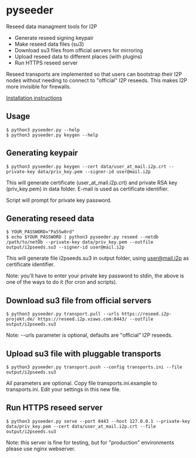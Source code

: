 pyseeder
========

Reseed data managment tools for I2P

* Generate reseed signing keypair
* Make reseed data files (su3)
* Download su3 files from official servers for mirroring
* Upload reseed data to different places (with plugins)
* Run HTTPS reseed server

Reseed transports are implemented so that users can bootstrap their I2P nodes
without needing to connect to "official" I2P reseeds. This makes I2P more
invisible for firewalls.

[Installation instructions](INSTALL.md)


Usage
-----

    $ python3 pyseeder.py --help
    $ python3 pyseeder.py keygen --help


Generating keypair
------------------


    $ python3 pyseeder.py keygen --cert data/user_at_mail.i2p.crt --private-key data/priv_key.pem --signer-id user@mail.i2p

This will generate certificate (user\_at\_mail.i2p.crt) and private RSA key
(priv\_key.pem) in data folder. E-mail is used as certificate identifier.

Script will prompt for private key password.


Generating reseed data
----------------------


    $ YOUR_PASSWORD="Pa55w0rd"
    $ echo $YOUR_PASSWORD | python3 pyseeder.py reseed --netdb /path/to/netDb --private-key data/priv_key.pem --outfile output/i2pseeds.su3 --signer-id user@mail.i2p

This will generate file i2pseeds.su3 in output folder, using user@mail.i2p as
certificate identifier.

Note:  you'll have to enter your private key password to stdin, the above
is one of the ways to do it (for cron and scripts).


Download su3 file from official servers
---------------------------------------

    $ python3 pyseeder.py transport.pull --urls https://reseed.i2p-projekt.de/ https://reseed.i2p.vzaws.com:8443/ --outfile output/i2pseeds.su3

Note: --urls parameter is optional, defaults are "official" I2P reseeds.


Upload su3 file with pluggable transports
-----------------------------------------

    $ python3 pyseeder.py transport.push --config transports.ini --file output/i2pseeds.su3

All parameters are optional. Copy file transports.ini.example to 
transports.ini. Edit your settings in this new file.


Run HTTPS reseed server
-----------------------

    $ python3 pyseeder.py serve --port 8443 --host 127.0.0.1 --private-key data/priv_key.pem --cert data/user_at_mail.i2p.crt --file output/i2pseeds.su3

Note: this server is fine for testing, but for "production" environments please
use nginx webserver.
